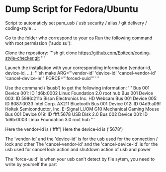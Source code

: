 # Dump Script for Fedora/Ubuntu

Script to automaticly set pam_usb / usb security / alias / git delivery / coding-style ...

Go to the folder who correspond to your os
Run the following command with root permission ('sudo su'):

Clone the repository:
'''sh
git clone https://github.com/Epitech/coding-style-checker.git
'''

Launch the installation with your corresponding information (vendor-id, device-id, ...):
'''sh
make ARG="'vendor-id' 'device-id' 'cancel-vendor-id' 'cancel-device-ie'" FORCE="'forced-uuid'"
'''

Use the command ('lsusb') to get the following information:
'''
Bus 001 Device 001: ID 1d6b:0002 Linux Foundation 2.0 root hub
Bus 001 Device 003: ID 5986:211b Bison Electronics Inc. HD Webcam
Bus 001 Device 005: ID 8087:0033 Intel Corp. AX211 Bluetooth
Bus 001 Device 012: ID 04d9:a09f Holtek Semiconductor, Inc. E-Signal LUOM G10 Mechanical Gaming Mouse
Bus 001 Device 019: ID ffff:5678 USB Disk 2.0
Bus 002 Device 001: ID 1d6b:0003 Linux Foundation 3.0 root hub
'''

Here the vendor-id is ('ffff')
Here the device-id is ('5678')

The 'vendor-id' and the 'device-id' is for the usb used for the connection / lock and other
The 'cancel-vendor-id' and the 'cancel-device-id' is for the usb used for cancel lock action and shutdown action of usb and power

The 'force-uuid' is when your usb can't detect by file sytem, you need to write by yourself the part
